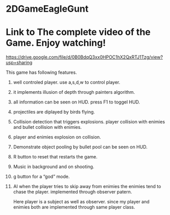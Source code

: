 

# 2DGameEagleGunt

# Link to The complete video of the Game. Enjoy watching!

https://drive.google.com/file/d/0B0BdqQ3xx0HPOC1hX2QxRTJ1Tzg/view?usp=sharing



This game has following features.

1.  well controled player. use a,s,d,w to control player.

2.  it implements illusion of depth through painters algorithm.

3.  all information can be seen on HUD. press F1 to toggel HUD.

4.  projectiles are diplayed by birds flying.

5.  Collision detection that triggers explosions. player collision with enimies and bullet collision with enimies.

6.  player and enimies explosion on collision.

7.  Demonstrate object pooling by bullet pool can be seen on HUD.

8.  R button to reset that restarts the game.

9.  Music in background and on shooting.

10. g button for  a “god” mode.

11. AI when the player tries to skip away from enimies the enimies tend to chase the player. implemented through observer patern.

    Here player is a subject as well as observer. since my player and enimies both are implemented through same player class.
